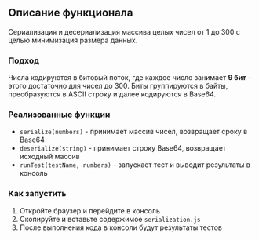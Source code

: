 ## Описание функционала

Сериализация и десериализация массива целых чисел от 1 до 300 с целью минимизация размера данных.

### Подход

Числа кодируются в битовый поток, где каждое число занимает **9 бит** - этого достаточно для чисел до 300.
Биты группируются в байты, преобразуются в ASCII строку и далее кодируются в Base64.

### Реализованные функции

- `serialize(numbers)` - принимает массив чисел, возвращает сроку в Base64
- `deserialize(string)` - принимает строку Base64, возвращает исходный массив
- `runTest(testName, numbers)` - запускает тест и выводит результаты в консоль

### Как запустить

1. Откройте браузер и перейдите в консоль
2. Скопируйте и вставьте содержимое `serialization.js`
3. После выполнения кода в консоли будут результаты тестов

